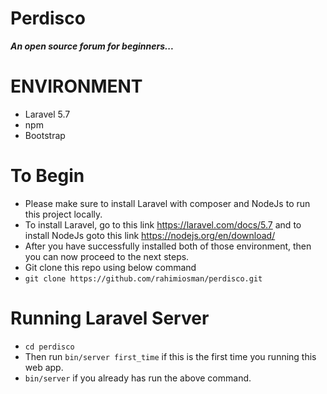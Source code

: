 # Perdisco

***An open source forum for beginners...***

# ENVIRONMENT
- Laravel 5.7
- npm
- Bootstrap

# To Begin
- Please make sure to install Laravel with composer and NodeJs to run this project locally.
- To install Laravel, go to this link https://laravel.com/docs/5.7 and to install NodeJs goto this link https://nodejs.org/en/download/
- After you have successfully installed both of those environment, then you can now proceed to the next steps.
- Git clone this repo using below command
- `git clone https://github.com/rahimiosman/perdisco.git`

# Running Laravel Server
- `cd perdisco`
- Then run `bin/server first_time` if this is the first time you running this web app.
- `bin/server` if you already has run the above command.

